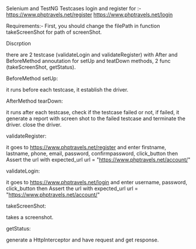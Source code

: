   Selenium and TestNG Testcases login and register for :-
                                            https://www.phptravels.net/register
                                            https://www.phptravels.net/login

Requirements:-
  First, you should change the filePath in function takeScreenShot for path of screenShot.

Discrption

there are 2 testcase (validateLogin and validateRegister) with After and BeforeMethod annoutation for setUp and teatDown methods, 2 func (takeScreenShot, getStatus).

BeforeMethod setUp:

it runs before each testcase, it establish the driver.

AfterMethod tearDown:

it runs after each testcase, check if the testcase failed or not, if failed, it generate a report with screen shot to the failed testcase and terminate the driver. close the driver.

validateRegister:

it goes to https://www.phptravels.net/register and enter firstname, lastname, phone, email, password, confirmpassword, click_button then Assert the url with expected_url url = "https://www.phptravels.net/account/"

validateLogin:

it goes to https://www.phptravels.net/login and enter username, password, click_button then Assert the url with expected_url url = "https://www.phptravels.net/account/"

takeScreenShot:

takes a screenshot.

getStatus:

generate a HttpInterceptor and have request and get response.
